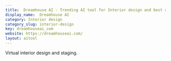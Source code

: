 ```yaml
---
title:  Dreamhouse AI - Trending AI tool for Interior design and best alternatives
display_name:  Dreamhouse AI
category: Interior design
category_slug: interior-design
key: dreamhouseai_com
website: https://dreamhouseai.com/
layout: aitool
---
```


Virtual interior design and staging.
